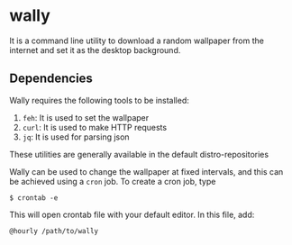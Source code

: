 # wally
It is a command line utility to download a random wallpaper from the internet and set it as the desktop background.

## Dependencies
Wally requires the following tools to be installed:
1. `feh`: It is used to set the wallpaper
2. `curl`: It is used to make HTTP requests
3. `jq`: It is used for parsing json

These utilities are generally available in the default distro-repositories

Wally can be used to change the wallpaper at fixed intervals, and this can be achieved using a `cron` job.
To create a cron job, type
    
    $ crontab -e
    
This will open crontab file with your default editor. In this file, add:

    @hourly /path/to/wally
